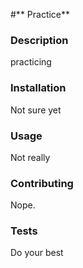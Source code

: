 
  #** Practice**
  

  ### Description
  practicing

  ### Installation
  Not sure yet

  ### Usage
  Not really

  ### Contributing
  Nope.

  ### Tests
  Do your best
  